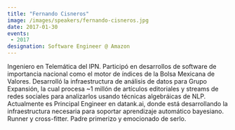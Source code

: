 ```yaml
---
title: "Fernando Cisneros"
image: /images/speakers/fernando-cisneros.jpg
date: 2017-01-30
events:
 - 2017
designation: Software Engineer @ Amazon
---
```


Ingeniero en Telemática del IPN. Participó en desarrollos de software de importancia nacional como el motor de índices de la Bolsa Mexicana de Valores. Desarrolló la infraestructura de análisis de datos para Grupo Expansión, la cual procesa ~1 millón de artículos editoriales y streams de redes sociales para analizarlos usando técnicas algebráicas de NLP. Actualmente es Principal Engineer en datank.ai, donde está desarrollando la infraestructura necesaria para soportar aprendizaje automático bayesiano. Runner y cross-fitter. Padre primerizo y emocionado de serlo.